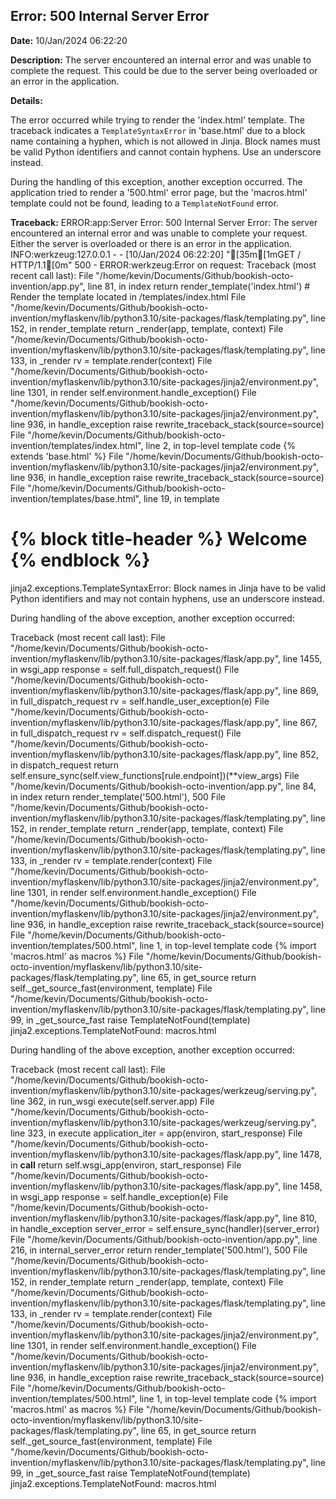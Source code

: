 ## Error: 500 Internal Server Error

**Date:** 10/Jan/2024 06:22:20

**Description:** The server encountered an internal error and was unable to complete the request. This could be due to the server being overloaded or an error in the application.

**Details:**

The error occurred while trying to render the 'index.html' template. The traceback indicates a `TemplateSyntaxError` in 'base.html' due to a block name containing a hyphen, which is not allowed in Jinja. Block names must be valid Python identifiers and cannot contain hyphens. Use an underscore instead.

During the handling of this exception, another exception occurred. The application tried to render a '500.html' error page, but the 'macros.html' template could not be found, leading to a `TemplateNotFound` error.

**Traceback:**
ERROR:app:Server Error: 500 Internal Server Error: The server encountered an internal error and was unable to complete your request. Either the server is overloaded or there is an error in the application.
INFO:werkzeug:127.0.0.1 - - [10/Jan/2024 06:22:20] "[35m[1mGET / HTTP/1.1[0m" 500 -
ERROR:werkzeug:Error on request:
Traceback (most recent call last):
  File "/home/kevin/Documents/Github/bookish-octo-invention/app.py", line 81, in index
    return render_template('index.html') # Render the template located in /templates/index.html
  File "/home/kevin/Documents/Github/bookish-octo-invention/myflaskenv/lib/python3.10/site-packages/flask/templating.py", line 152, in render_template
    return _render(app, template, context)
  File "/home/kevin/Documents/Github/bookish-octo-invention/myflaskenv/lib/python3.10/site-packages/flask/templating.py", line 133, in _render
    rv = template.render(context)
  File "/home/kevin/Documents/Github/bookish-octo-invention/myflaskenv/lib/python3.10/site-packages/jinja2/environment.py", line 1301, in render
    self.environment.handle_exception()
  File "/home/kevin/Documents/Github/bookish-octo-invention/myflaskenv/lib/python3.10/site-packages/jinja2/environment.py", line 936, in handle_exception
    raise rewrite_traceback_stack(source=source)
  File "/home/kevin/Documents/Github/bookish-octo-invention/templates/index.html", line 2, in top-level template code
    {% extends 'base.html' %}
  File "/home/kevin/Documents/Github/bookish-octo-invention/myflaskenv/lib/python3.10/site-packages/jinja2/environment.py", line 936, in handle_exception
    raise rewrite_traceback_stack(source=source)
  File "/home/kevin/Documents/Github/bookish-octo-invention/templates/base.html", line 19, in template
    <h1>{% block title-header %} Welcome {% endblock %}</h1>
jinja2.exceptions.TemplateSyntaxError: Block names in Jinja have to be valid Python identifiers and may not contain hyphens, use an underscore instead.

During handling of the above exception, another exception occurred:

Traceback (most recent call last):
  File "/home/kevin/Documents/Github/bookish-octo-invention/myflaskenv/lib/python3.10/site-packages/flask/app.py", line 1455, in wsgi_app
    response = self.full_dispatch_request()
  File "/home/kevin/Documents/Github/bookish-octo-invention/myflaskenv/lib/python3.10/site-packages/flask/app.py", line 869, in full_dispatch_request
    rv = self.handle_user_exception(e)
  File "/home/kevin/Documents/Github/bookish-octo-invention/myflaskenv/lib/python3.10/site-packages/flask/app.py", line 867, in full_dispatch_request
    rv = self.dispatch_request()
  File "/home/kevin/Documents/Github/bookish-octo-invention/myflaskenv/lib/python3.10/site-packages/flask/app.py", line 852, in dispatch_request
    return self.ensure_sync(self.view_functions[rule.endpoint])(**view_args)
  File "/home/kevin/Documents/Github/bookish-octo-invention/app.py", line 84, in index
    return render_template('500.html'), 500
  File "/home/kevin/Documents/Github/bookish-octo-invention/myflaskenv/lib/python3.10/site-packages/flask/templating.py", line 152, in render_template
    return _render(app, template, context)
  File "/home/kevin/Documents/Github/bookish-octo-invention/myflaskenv/lib/python3.10/site-packages/flask/templating.py", line 133, in _render
    rv = template.render(context)
  File "/home/kevin/Documents/Github/bookish-octo-invention/myflaskenv/lib/python3.10/site-packages/jinja2/environment.py", line 1301, in render
    self.environment.handle_exception()
  File "/home/kevin/Documents/Github/bookish-octo-invention/myflaskenv/lib/python3.10/site-packages/jinja2/environment.py", line 936, in handle_exception
    raise rewrite_traceback_stack(source=source)
  File "/home/kevin/Documents/Github/bookish-octo-invention/templates/500.html", line 1, in top-level template code
    {% import 'macros.html' as macros %}
  File "/home/kevin/Documents/Github/bookish-octo-invention/myflaskenv/lib/python3.10/site-packages/flask/templating.py", line 65, in get_source
    return self._get_source_fast(environment, template)
  File "/home/kevin/Documents/Github/bookish-octo-invention/myflaskenv/lib/python3.10/site-packages/flask/templating.py", line 99, in _get_source_fast
    raise TemplateNotFound(template)
jinja2.exceptions.TemplateNotFound: macros.html

During handling of the above exception, another exception occurred:

Traceback (most recent call last):
  File "/home/kevin/Documents/Github/bookish-octo-invention/myflaskenv/lib/python3.10/site-packages/werkzeug/serving.py", line 362, in run_wsgi
    execute(self.server.app)
  File "/home/kevin/Documents/Github/bookish-octo-invention/myflaskenv/lib/python3.10/site-packages/werkzeug/serving.py", line 323, in execute
    application_iter = app(environ, start_response)
  File "/home/kevin/Documents/Github/bookish-octo-invention/myflaskenv/lib/python3.10/site-packages/flask/app.py", line 1478, in __call__
    return self.wsgi_app(environ, start_response)
  File "/home/kevin/Documents/Github/bookish-octo-invention/myflaskenv/lib/python3.10/site-packages/flask/app.py", line 1458, in wsgi_app
    response = self.handle_exception(e)
  File "/home/kevin/Documents/Github/bookish-octo-invention/myflaskenv/lib/python3.10/site-packages/flask/app.py", line 810, in handle_exception
    server_error = self.ensure_sync(handler)(server_error)
  File "/home/kevin/Documents/Github/bookish-octo-invention/app.py", line 216, in internal_server_error
    return render_template('500.html'), 500
  File "/home/kevin/Documents/Github/bookish-octo-invention/myflaskenv/lib/python3.10/site-packages/flask/templating.py", line 152, in render_template
    return _render(app, template, context)
  File "/home/kevin/Documents/Github/bookish-octo-invention/myflaskenv/lib/python3.10/site-packages/flask/templating.py", line 133, in _render
    rv = template.render(context)
  File "/home/kevin/Documents/Github/bookish-octo-invention/myflaskenv/lib/python3.10/site-packages/jinja2/environment.py", line 1301, in render
    self.environment.handle_exception()
  File "/home/kevin/Documents/Github/bookish-octo-invention/myflaskenv/lib/python3.10/site-packages/jinja2/environment.py", line 936, in handle_exception
    raise rewrite_traceback_stack(source=source)
  File "/home/kevin/Documents/Github/bookish-octo-invention/templates/500.html", line 1, in top-level template code
    {% import 'macros.html' as macros %}
  File "/home/kevin/Documents/Github/bookish-octo-invention/myflaskenv/lib/python3.10/site-packages/flask/templating.py", line 65, in get_source
    return self._get_source_fast(environment, template)
  File "/home/kevin/Documents/Github/bookish-octo-invention/myflaskenv/lib/python3.10/site-packages/flask/templating.py", line 99, in _get_source_fast
    raise TemplateNotFound(template)
jinja2.exceptions.TemplateNotFound: macros.html

